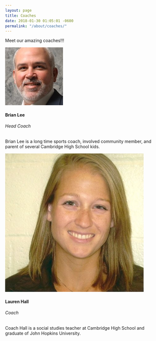 ```yaml
---
layout: page
title: Coaches
date: 2018-01-30 01:05:01 -0600
permalink: "/about/coaches/"
---
```


<p class="text-center pb-4">Meet our amazing coaches!!!</p>

<section class="team-section pb-2">

<!--Grid row-->
<div class="row mb-lg-2 text-center text-md-left">

<!--Grid column-->
<div class="col-lg-6 col-md-12 mb-4">

<div class="col-md-6 float-left">
<div class="avatar mx-auto">
<img src="/assets/images/coaches/coach-brian.jpg" class="rounded img-fluid z-depth-1">
</div>
</div>

<div class="col-md-6 float-right">
<h4 class="mt-2"><strong>Brian Lee</strong></h4>
<h6 class="font-weight-bold mb-2">Head Coach</h6>

<!--LinkedIn-->
<p class="d-inline pr-2">
<a href="https://www.linkedin.com/in/brian-lee-4376904/" class="icons-sm">
<i class="fab fa-linkedin"></i>
</a>
</p>

<!--Mail-->
<p class="d-inline">
<a href="mailto:cambridgewaterpolo.coach@gmail.com" class="icons-sm">
<i class="fa fa-envelope"></i>
</a>
</p>

<p>Brian Lee is a long time sports coach, involved community member, and parent of several Cambridge High School kids.</p>

</div>

</div>
<!--Grid column-->

<!--Grid column-->
<div class="col-lg-6 col-md-12 mb-4">

<div class="col-md-6 float-left">
<div class="avatar mx-auto">
<img src="/assets/images/coaches/coach-hall.jpg" class="rounded img-fluid z-depth-1">
</div>
</div>

<div class="col-md-6 float-right">
<h4 class="mt-2"><strong>Lauren Hall</strong></h4>
<h6 class="font-weight-bold mb-2">Coach</h6>

<!--LinkedIn-->
<p class="d-inline pr-2">
<a href="https://www.linkedin.com/in/lauren-hall-04073b4/" class="icons-sm">
<i class="fab fa-linkedin"></i>
</a>
</p>

<!--Mail-->
<p class="d-inline">
<a href="mailto:cambridgebears.swimming@gmail.com" class="icons-sm">
<i class="fa fa-envelope"></i>
</a>
</p>

<p>Coach Hall is a social studies teacher at Cambridge High School and graduate of John Hopkins University.</p>

</div>

</div>
<!--Grid column-->

</div>
<!--Grid row-->

</section>
            